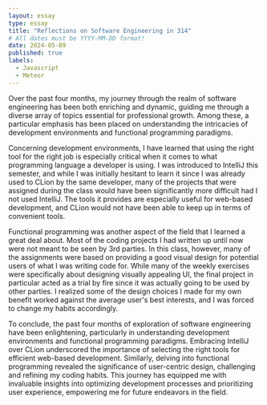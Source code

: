 ```yaml
---
layout: essay
type: essay
title: "Reflections on Software Engineering in 314"
# All dates must be YYYY-MM-DD format!
date: 2024-05-09
published: true
labels:
  - Javascript
  - Meteor
---
```



Over the past four months, my journey through the realm of software engineering has been both enriching and dynamic, guiding me through a diverse array of topics essential for professional growth. Among these, a particular emphasis has been placed on understanding the intricacies of development environments and functional programming paradigms.

Concerning development environments, I have learned that using the right tool for the right job is especially critical when it comes to what programming language a developer is using. I was introduced to IntelliJ this semester, and while I was initially hesitant to learn it since I was already used to CLion by the same developer, many of the projects that were assigned during the class would have been significantly more difficult had I not used IntelliJ. The tools it provides are especially useful for web-based development, and CLion would not have been able to keep up in terms of convenient tools.

Functional programming was another aspect of the field that I learned a great deal about. Most of the coding projects I had written up until now were not meant to be seen by 3rd parties. In this class, however, many of the assignments were based on providing a good visual design for potential users of what I was writing code for. While many of the weekly exercises were specifically about designing visually appealing UI, the final project in particular acted as a trial by fire since it was actually going to be used by other parties. I realized some of the design choices I made for my own benefit worked against the average user's best interests, and I was forced to change my habits accordingly.

To conclude, the past four months of exploration of software engineering have been enlightening, particularly in understanding development environments and functional programming paradigms. Embracing IntelliJ over CLion underscored the importance of selecting the right tools for efficient web-based development. Similarly, delving into functional programming revealed the significance of user-centric design, challenging and refining my coding habits. This journey has equipped me with invaluable insights into optimizing development processes and prioritizing user experience, empowering me for future endeavors in the field.
